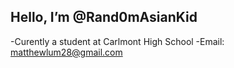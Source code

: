 Hello, I’m @Rand0mAsianKid
-------------------------------------------
-Curently a student at Carlmont High School
-Email: matthewlum28@gmail.com
